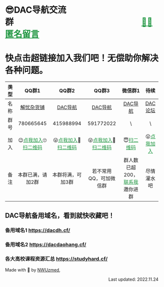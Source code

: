 # 😎DAC导航交流群&emsp;&emsp;&emsp;&emsp;&emsp;&emsp;&emsp;&emsp;&emsp;&emsp;&emsp;&emsp;&emsp;&emsp;&emsp;<a href="https://mark-down.cf/" target="_blank" style="color:#1d953f" >🐱‍👤匿名留言</a>
# 快点击超链接加入我们吧！无偿助你解决各种问题。

| 类型 | QQ群1 | QQ群2 | QQ群3 | 微信群1 |待续|
|:---:|:----:|:----:|:----:|:---:|:---:|
| 名称 | <a href="https://jq.qq.com/?_wv=1027&k=682ZHQTM" target="_blank" >解忧杂货铺</a> | <a href="https://jq.qq.com/?_wv=1027&k=682ZHQTM" target="_blank" >DAC导航</a> | <a href="https://jq.qq.com/?_wv=1027&k=ajTaT9x9" target="_blank" >DAC导航</a> | <a href="http://ys-n.ysepan.com/618551314/616077394/p7329742VHMLI7kpQROe69/%E5%BE%AE%E4%BF%A1%E7%BE%A4%EF%BC%88DAC%E5%AF%BC%E8%88%AA%EF%BC%89.png" target="_blank" >DAC导航</a> | <a href="http://www.dacbbs.cf/" target="_blank" >DAC论坛</a> |
| 群号 | 780665645 | 415988994 | 591772022 | \ | \ |
| 加入 | 😉<a href="https://jq.qq.com/?_wv=1027&k=682ZHQTM" target="_blank" style="color:#1d953f" >点我加入</a>🙄<a href="http://ys-i.ysepan.com/618551315/616075552/kpQROet34684T6482MNe4/QQ%E7%BE%A42%EF%BC%88DAC%E5%AF%BC%E8%88%AA%EF%BC%89.png" target="_blank" style="color:#1d953f" >扫二维码</a> | 😜<a href="https://jq.qq.com/?_wv=1027&k=682ZHQTM" target="_blank" style="color:#1d953f" >点我加入</a>🤪<a href="http://ys-i.ysepan.com/618551315/616075552/kpQROet34684T6482MNe4/QQ%E7%BE%A42%EF%BC%88DAC%E5%AF%BC%E8%88%AA%EF%BC%89.png" target="_blank" style="color:#1d953f" >扫二维码</a> | 😜<a href="https://jq.qq.com/?_wv=1027&k=ajTaT9x9" target="_blank" style="color:#1d953f" >点我加入</a>🤪<a href="http://ys-d.ysepan.com/618551342/616317113/i65634L6656NWHksNQPi03/QQ%E7%BE%A43%EF%BC%88DAC%E5%AF%BC%E8%88%AA%EF%BC%89.jpg" target="_blank" style="color:#1d953f" >扫二维码</a> | 😇<a href="http://ys-n.ysepan.com/618551314/616077394/p7329742VHMLI7kpQROe69/%E5%BE%AE%E4%BF%A1%E7%BE%A4%EF%BC%88DAC%E5%AF%BC%E8%88%AA%EF%BC%89.png" target="_blank" style="color:#1d953f" >扫二维码</a> | 😲<a href="http://www.dacbbs.cf/" target="_blank" style="color:#1d953f" >点我加入</a>|
| 备注 | 本群已满，请加2群 | 本群将满，可加3群 | 若不常用QQ，可加微信群 | 群人数已超200，<a href="http://ys-d.ysepan.com/618551321/616076190/jrPTKfs4638326WITOLN4a/%E6%88%91%E7%9A%84%E5%BE%AE%E4%BF%A1.png" target="_blank" style="color:#1d953f" >联系我</a>邀你进群 |尽情灌水吧|


## DAC导航备用域名，看到就快收藏吧！

### 备用域名1 https://dacdh.cf/
### 备用域名2 https://dacdaohang.cf/
### 各大高校课程资源汇总 <a href="https://studyhard.cf/" target="_blank" >https://studyhard.cf/</a>

Made with 💖 by <a href="https://co2co2.cf" target="_blank" rel="noopener">NWUzmed</a>, 
<p align="right">Last updated: 2022.11.24</p>
